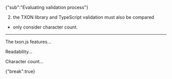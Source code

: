 {"sub":"Evaluating validation process"}

2. the TXON library and TypeScript validation must also be compared
- only consider character count.

---

The txon.js features...

Readability...

Character count...

{"break":true}